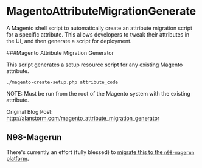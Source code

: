 MagentoAttributeMigrationGenerate
=================================

A Magento shell script to automatically create an attribute migration script for a specific attribute.  This allows developers to tweak their attributes in the UI, and then generate a script for deployment. 

###Magento Attribute Migration Generator

This script generates a setup resource script for any existing Magento attribute.

    ./magento-create-setup.php attribute_code
    
NOTE: Must be run from the root of the Magento system with the existing attribute.    

Original Blog Post: http://alanstorm.com/magento_attribute_migration_generator

N98-Magerun
--------------------------------------------------
There's currently an effort (fully blessed) to <a href="https://github.com/netz98/n98-magerun/issues/137">migrate this to the `n98-magerun` platform</a>. 